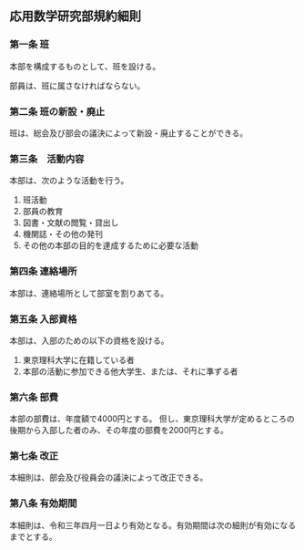 ## 応用数学研究部規約細則

### 第一条 班

本部を構成するものとして、班を設ける。

部員は、班に属さなければならない。

### 第二条 班の新設・廃止

班は、総会及び部会の議決によって新設・廃止することができる。

### 第三条　活動内容

本部は、次のような活動を行う。

1. 班活動
2. 部員の教育
3. 図書・文献の閲覧・貸出し
4. 機関誌・その他の発刊
5. その他の本部の目的を達成するために必要な活動

### 第四条 連絡場所

本部は、連絡場所として部室を割りあてる。

### 第五条 入部資格

本部は、入部のための以下の資格を設ける。

1. 東京理科大学に在籍している者
2. 本部の活動に参加できる他大学生、または、それに準ずる者

### 第六条 部費

本部の部費は、年度額で4000円とする。
但し、東京理科大学が定めるところの後期から入部した者のみ、その年度の部費を2000円とする。

### 第七条 改正

本細則は、部会及び役員会の議決によって改正できる。

### 第八条 有効期間

本細則は、令和三年四月一日より有効となる。有効期間は次の細則が有効になるまでとする。
